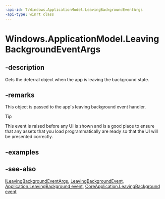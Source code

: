 ```yaml
---
-api-id: T:Windows.ApplicationModel.LeavingBackgroundEventArgs
-api-type: winrt class
---
```


<!-- Class syntax.
public class LeavingBackgroundEventArgs : Windows.ApplicationModel.ILeavingBackgroundEventArgs
-->

# Windows.ApplicationModel.LeavingBackgroundEventArgs

## -description
Gets the deferral object when the app is leaving the background state.

## -remarks
This object is passed to the app's leaving background event handler.

> [!TIP]
> This event is raised before any UI is shown and is a good place to ensure that any assets that you load programmatically are ready so that the UI will be presented correctly.

## -examples

## -see-also
[ILeavingBackgroundEventArgs](ileavingbackgroundeventargs.md), [LeavingBackgroundEvent](../windows.applicationmodel.core/coreapplication_leavingbackground.md), [Application.LeavingBackground event](../windows.ui.xaml/application_leavingbackground.md), [CoreApplication.LeavingBackground event](../windows.applicationmodel.core/coreapplication_leavingbackground.md)